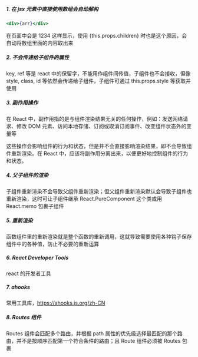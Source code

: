 ##### 1. 在 jsx 元素中直接使用数组会自动解构

```jsx
<div>{arr}</div>
```

在页面中会是 1234 这样显示，使用 {this.props.children} 时也是这个原因，会自动将数组里面的内容取出来

##### 2. 不会传递给子组件的属性

key, ref 等是 react 中的保留字，不能用作组件间传值，子组件也不会接收，但像 style, class, id 等依然会传递给子组件，子组件可通过 this.props.style 等获取并使用

##### 3. 副作用操作

在 React 中，副作用指的是与组件渲染结果无关的任何操作，例如：发送网络请求、修改 DOM 元素、访问本地存储、订阅或取消订阅事件、改变组件状态外的变量等

这些操作会影响组件的行为和状态，但是并不会直接影响渲染结果，即不会导致组件重新渲染。在 React 中，应该将副作用分离出来，以便更好地控制组件的行为和状态。

##### 4. 父子组件的渲染

子组件重新渲染不会导致父组件重新渲染；但父组件重新渲染默认会导致子组件也重新渲染，这时可让子组件继承 React.PureComponent 这个类或用 React.memo 包裹子组件

##### 5. 重新渲染

 函数组件里的重新渲染就是整个函数的重新调用，这就导致需要使用各种钩子保存组件中的各种值，防止不必要的重新运算

##### 6. React Developer Tools

react 的开发者工具

##### 7. ahooks

常用工具库，https://ahooks.js.org/zh-CN

##### 8. Routes 组件

Routes 组件会匹配多个路由，并根据 path 属性的优先级选择最匹配的那个路由，并不是按顺序匹配第一个符合条件的路由；且 Route 组件必须被 Routes 包裹
